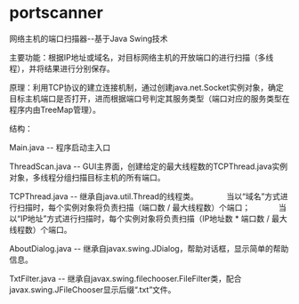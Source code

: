 # portscanner
网络主机的端口扫描器--基于Java Swing技术

主要功能：根据IP地址或域名，对目标网络主机的开放端口的进行扫描（多线程），并将结果进行分别保存。

原理：利用TCP协议的建立连接机制，通过创建java.net.Socket实例对象，确定目标主机端口是否打开，进而根据端口号判定其服务类型（端口对应的服务类型在程序内由TreeMap管理）。

结构：

Main.java -- 程序启动主入口

ThreadScan.java -- GUI主界面，创建给定的最大线程数的TCPThread.java实例对象，多线程分组扫描目标主机的所有端口。

TCPThread.java -- 继承自java.util.Thread的线程类。
                  当以“域名”方式进行扫描时，每个实例对象将负责扫描（端口数 / 最大线程数）个端口；
                  当以“IP地址”方式进行扫描时，每个实例对象将负责扫描（IP地址数 * 端口数 / 最大线程数）个端口。
             
AboutDialog.java -- 继承自javax.swing.JDialog，帮助对话框，显示简单的帮助信息。

TxtFilter.java -- 继承自javax.swing.filechooser.FileFilter类，配合javax.swing.JFileChooser显示后缀“.txt”文件。
